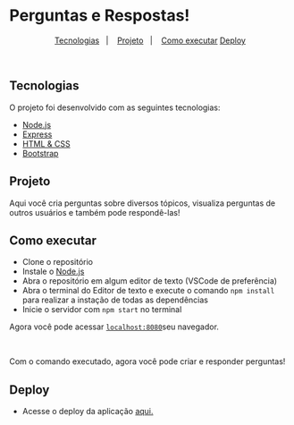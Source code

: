 # Perguntas e Respostas!
<p align="center">
  <a href="#-tecnologias">Tecnologias</a>&nbsp;&nbsp;&nbsp;|&nbsp;&nbsp;&nbsp;
  <a href="#-projeto">Projeto</a>&nbsp;&nbsp;&nbsp;|&nbsp;&nbsp;&nbsp;
  <a href="#-como-executar">Como executar</a>
  <a href="#-deploy">Deploy</a>
</p>

<br>

## Tecnologias

O projeto foi desenvolvido com as seguintes tecnologias:

- [Node.js](https://nodejs.org/en/)
- [Express](https://expressjs.com)
- [HTML & CSS](https://developer.mozilla.org/en-US/docs/Web/HTML)
- [Bootstrap](https://getbootstrap.com)

## Projeto

Aqui você cria perguntas sobre diversos tópicos, visualiza perguntas de outros usuários e também pode respondê-las!

## Como executar

- Clone o repositório
- Instale o [Node.js](https://nodejs.org/en/download/)
- Abra o repositório em algum editor de texto (VSCode de preferência)
- Abra o terminal do Editor de texto e execute o comando `npm install` para realizar a instação de todas as dependências
- Inicie o servidor com `npm start` no terminal

Agora você pode acessar [`localhost:8080`](http://localhost:8080)seu navegador.

<br>


Com o comando executado, agora você pode criar e responder perguntas!


## Deploy

  - Acesse o deploy da aplicação [aqui.]("http://67.205.167.145/home")
